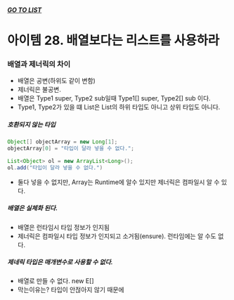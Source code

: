 ##### [GO TO LIST](../README.md)

# 아이템 28. 배열보다는 리스트를 사용하라

### 배열과 제너릭의 차이
- 배열은 공변(하위도 같이 변함)
- 제너릭은 불공변.
- 배열은 Type1 super, Type2 sub일때 Type1[] super, Type2[] sub 이다. 
- Type1, Type2가 있을 떄 List<Type1>은 List<Type2>의 하위 타입도 아니고 상위 타입도 아니다.

##### 호환되지 않는 타입
```java
Object[] objectArray = new Long[1];
objectArray[0] = "타입이 달라 넣을 수 없다.";
```
```java
List<Object> ol = new ArrayList<Long>();
ol.add("타입이 달라 넣을 수 없다.")
```
- 둘다 넣을 수 없지만, Array는 Runtime에 알수 있지만 제너릭은 컴파일시 알 수 있다.

##### 배열은 실체화 된다.
- 배열은 런타임시 타입 정보가 인지됨
- 제너릭은 컴파일시 타입 정보가 인지되고 소거됨(ensure). 런타임에는 알 수도 없다.

##### 제네릭 타입은 매개변수로 사용할 수 없다.
- 배열로 만들 수 없다. new E[]
- 막는이유는? 타입이 안젆아지 않기 때문에
